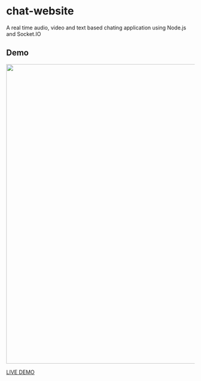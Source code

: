 # chat-website
A real time audio, video and text based chating application using Node.js and Socket.IO

## Demo
<img src="/Node%20Chat%20App.gif?raw=true" width="800px">

<a href="https://chat-website-bay.vercel.app"/>LIVE DEMO</a>
